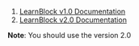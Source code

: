 

1.  [LearnBlock v1.0 Documentation](/doc/learnbot01/learnblock01.md)
2.  [LearnBlock v2.0 Documentation](/doc/learnbot02/README.md)



__Note__: You should use the version 2.0
